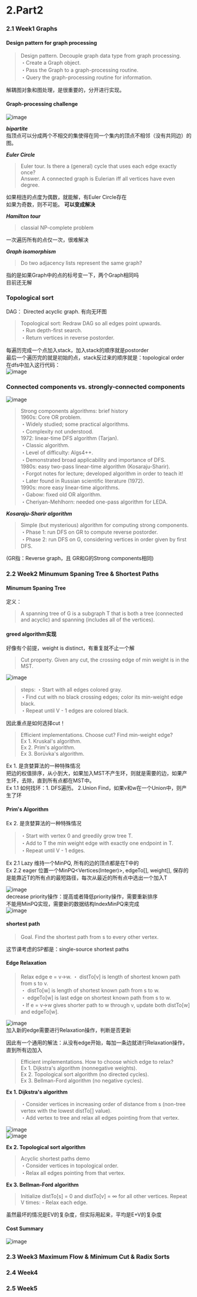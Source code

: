 # 2.Part2

### 2.1 Week1 Graphs

#### Design pattern for graph processing
>Design pattern. Decouple graph data type from graph processing.  
・Create a Graph object.  
・Pass the Graph to a graph-processing routine.  
・Query the graph-processing routine for information.  

解耦图对象和图处理，是很重要的，分开进行实现。  

#### Graph-processing challenge
![image](https://github.com/CoderOrigin/Algorithm-Keep-Learning/blob/master/CourseraPricetonAlgorithm/Images/GraphProcessingProblems.png)   

***bipartite***  
指顶点可以分成两个不相交的集使得在同一个集内的顶点不相邻（没有共同边）的图。  

***Euler Circle***  
>Euler tour. Is there a (general) cycle that uses each edge exactly once?  
Answer. A connected graph is Eulerian iff all vertices have even degree.  

如果相连的点度为偶数，就能解，有Euler Circle存在  
如果为奇数，则不可能。  **可以变成解决**  

***Hamilton tour***   
> classial NP-complete problem  

一次遍历所有的点仅一次，很难解决  

***Graph isomorphism***   
> Do two adjacency lists represent the same graph?   

指的是如果Graph中的点的标号变一下，两个Graph相同吗  
目前还无解  

### Topological sort
DAG： Directed acyclic graph. 有向无环图  
>Topological sort: Redraw DAG so all edges point upwards.  
・Run depth-first search.  
・Return vertices in reverse postorder.  

每遍历完成一个点加入stack，加入stack的顺序就是postorder  
最后一个遍历完的就是初始的点，stack反过来的顺序就是：topological order  
在dfs中加入这行代码：  
![image](https://github.com/CoderOrigin/Algorithm-Keep-Learning/blob/master/CourseraPricetonAlgorithm/Images/postorder.png) 

### Connected components vs. strongly-connected components
![image](https://github.com/CoderOrigin/Algorithm-Keep-Learning/blob/master/CourseraPricetonAlgorithm/Images/strongly-connectedComponents.png)  

>Strong components algorithms: brief history  
 1960s: Core OR problem.  
・Widely studied; some practical algorithms.  
・Complexity not understood.  
1972: linear-time DFS algorithm (Tarjan).  
・Classic algorithm.  
・Level of difficulty: Algs4++.  
・Demonstrated broad applicability and importance of DFS.  
1980s: easy two-pass linear-time algorithm (Kosaraju-Sharir).  
・Forgot notes for lecture; developed algorithm in order to teach it!   
・Later found in Russian scientific literature (1972).  
1990s: more easy linear-time algorithms.  
・Gabow: fixed old OR algorithm.  
・Cheriyan-Mehlhorn: needed one-pass algorithm for LEDA.  

***Kosaraju-Sharir algorithm***  
>Simple (but mysterious) algorithm for computing strong components.  
・Phase 1: run DFS on GR to compute reverse postorder.  
・Phase 2: run DFS on G, considering vertices in order given by first DFS.  

(GR指：Reverse graph，且 GR和G的Strong components相同)
### 2.2 Week2 Minumum Spaning Tree & Shortest Paths

#### Minumum Spaning Tree
定义：  
>A spanning tree of G is a subgraph T that is both a tree (connected and acyclic) and spanning (includes all of the vertices).  
 
#### greed algorithm实现  
好像有个前提，weight is distinct，有重复就不止一个解  
>Cut property. Given any cut, the crossing edge of min weight is in the MST.

![image](https://github.com/CoderOrigin/Algorithm-Keep-Learning/blob/master/CourseraPricetonAlgorithm/Images/cutProperty.png)  
>steps:
・Start with all edges colored gray.  
・Find cut with no black crossing edges; color its min-weight edge black.  
・Repeat until V - 1 edges are colored black.  

因此重点是如何选择cut！
>Efficient implementations. Choose cut? Find min-weight edge?  
Ex 1. Kruskal's algorithm.   
Ex 2. Prim's algorithm.   
Ex 3. Borüvka's algorithm.  

Ex 1. 是贪婪算法的一种特殊情况  
把边的权值排序，从小到大，如果加入MST不产生环，则就是需要的边，如果产生环，去除，直到所有点都在MST中。  
Ex 1.1 如何找环：1. DFS遍历。 2.Union Find，如果v和w在一个Union中，则产生了环

#### Prim's Algorithm 
Ex 2. 是贪婪算法的一种特殊情况   
>・Start with vertex 0 and greedily grow tree T.  
・Add to T the min weight edge with exactly one endpoint in T.  
・Repeat until V - 1 edges.  

Ex 2.1 Lazy 维持一个MinPQ<Edge>, 所有的边的顶点都是在T中的  
Ex 2.2 eager 位置一个MinPQ<Vertices(Integer)>, edgeTo[], weight[], 保存的是能靠近T的所有点的最短路径，每次从最近的所有点中选出一个加入T  

![image](https://github.com/CoderOrigin/Algorithm-Keep-Learning/blob/master/CourseraPricetonAlgorithm/Images/eager.png)  
decrease priority操作：提高或者降低priority操作，需要重新排序  
不能用MinPQ实现，需要新的数据结构IndexMinPQ来完成  
![image](https://github.com/CoderOrigin/Algorithm-Keep-Learning/blob/master/CourseraPricetonAlgorithm/Images/IndexMinPQ.png)  

#### shortest path
>Goal. Find the shortest path from s to every other vertex.  

这节课考虑的SP都是：single-source shortest paths

#### Edge Relaxation

>Relax edge e = v→w.
・ distTo\[v] is length of shortest known path from s to v.  
・ distTo\[w] is length of shortest known path from s to w.  
・ edgeTo\[w] is last edge on shortest known path from s to w.  
・If e = v→w gives shorter path to w through v, update both distTo\[w] and edgeTo\[w].  

![image](https://github.com/CoderOrigin/Algorithm-Keep-Learning/blob/master/CourseraPricetonAlgorithm/Images/relaxation.png)  
加入新的edge需要进行Relaxation操作，判断是否更新  

因此有一个通用的解法：从没有edge开始，每加一条边就进行Relaxation操作，直到所有边加入  
>Efficient implementations. How to choose which edge to relax?  
Ex 1. Dijkstra's algorithm (nonnegative weights).  
Ex 2. Topological sort algorithm (no directed cycles).  
Ex 3. Bellman-Ford algorithm (no negative cycles).  

**Ex 1. Dijkstra's algorithm**  
>・Consider vertices in increasing order of distance from s (non-tree vertex with the lowest distTo[] value).  
・Add vertex to tree and relax all edges pointing from that vertex.   

![image](https://github.com/CoderOrigin/Algorithm-Keep-Learning/blob/master/CourseraPricetonAlgorithm/Images/dijkstrasAlgorithm.png)  
![image](https://github.com/CoderOrigin/Algorithm-Keep-Learning/blob/master/CourseraPricetonAlgorithm/Images/dijkstrasRelaxation.png)  

**Ex 2. Topological sort algorithm**
>Acyclic shortest paths demo  
 ・Consider vertices in topological order.  
 ・Relax all edges pointing from that vertex.  
 
**Ex 3. Bellman-Ford algorithm**
>Initialize distTo\[s] = 0 and distTo\[v] = ∞ for all other vertices.
 Repeat V times: - Relax each edge.  
 
 虽然最坏的情况是EV的复杂度，但实际用起来，平均是E+V的复杂度  
 
#### Cost Summary
![image](https://github.com/CoderOrigin/Algorithm-Keep-Learning/blob/master/CourseraPricetonAlgorithm/Images/CostSummary.png)  

### 2.3 Week3  Maximum Flow & Minimum Cut & Radix Sorts

#### 
### 2.4 Week4
### 2.5 Week5

